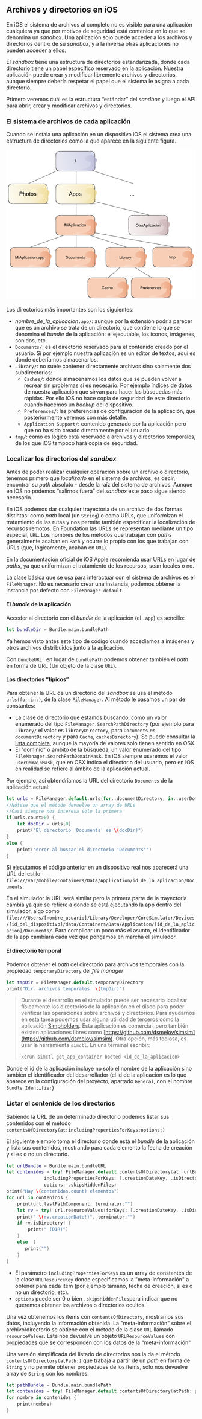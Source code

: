 
## Archivos y directorios en iOS

En iOS el sistema de archivos al completo no es visible para una aplicación cualquiera ya que por motivos de seguridad está contenida en lo que se denomina un *sandbox*. Una aplicación solo puede acceder a los archivos y directorios dentro de su *sandbox*, y a la inversa otras aplicaciones no pueden acceder a ellos.

El *sandbox* tiene una estructura de directorios estandarizada, donde cada directorio tiene un papel específico reservado en la aplicación. Nuestra aplicación puede crear y modificar libremente archivos y directorios, aunque siempre debería respetar el papel que el sistema le asigna a cada directorio.

Primero veremos cuál es la estructura “estándar” del *sandbox* y luego el API para abrir, crear y modificar archivos y directorios.

### El sistema de archivos de cada aplicación

Cuando se instala una aplicación en un dispositivo iOS el sistema crea una estructura de directorios como la que aparece en la siguiente figura.

![](img/ios%20filesystem.png)

Los directorios más importantes son los siguientes:

- *nombre_de_la_aplicacion*`.app/`: aunque por la extensión podría parecer que es un archivo se trata de un directorio, que contiene lo que se denomina el *bundle* de la aplicación: el ejecutable, los iconos, imágenes, sonidos, etc.
- `Documents/`: es el directorio reservado para el contenido creado por el usuario. Si por ejemplo nuestra aplicación es un editor de textos, aquí es donde deberíamos almacenarlos.
- `Library/`: no suele contener directamente archivos sino solamente dos subdirectorios:
    - `Caches/`: donde almacenamos los datos que se pueden volver a recrear sin problemas si es necesario. Por ejemplo índices de datos de nuestra aplicación que sirvan para hacer las búsquedas más rápidas. Por ello iOS no hace copia de seguridad de este directorio cuando hacemos un *backup* del dispositivo.
    - `Preferences/`: las preferencias de configuración de la aplicación, que posteriormente veremos con más detalle.
    - `Application Support/`: contenido generado por la aplicación pero que no ha sido creado directamente por el usuario.
- `tmp/`: como es lógico está reservado a archivos y directorios temporales, de los que iOS tampoco hará copia de seguridad.

### Localizar los directorios del *sandbox*

Antes de poder realizar cualquier operación sobre un archivo o directorio, tenemos primero que *localizarlo* en el sistema de archivos, es decir, encontrar su *path* absoluto - desde la raíz del sistema de archivos. Aunque en iOS no podemos “salirnos fuera” del *sandbox* este paso sigue siendo necesario. 

En iOS podemos dar cualquier trayectoria de un archivo de dos formas distintas: como *path* local (un `String`) o  como URLs, que uniformizan el tratamiento de las rutas y nos permite también especificar la localización de recursos remotos. En Foundation las URLs se representan mediante un tipo especial, `URL`. Los nombres de los métodos que trabajan con *paths* generalmente acaban en `Path` y ocurre lo propio con los que trabajan con URLs (que, lógicamente, acaban en `URL`).

En la documentación oficial de iOS Apple recomienda usar URLs en lugar de *paths*, ya que uniformizan el tratamiento de los recursos, sean locales o no.

La clase básica que se usa para interactuar con el sistema de archivos es el `FileManager`. No es necesario crear una instancia, podemos obtener la instancia por defecto con `FileManager.default`

#### El *bundle* de la aplicación

Acceder al directorio con el *bundle* de la aplicación (el `.app`) es sencillo:

```swift
let bundleDir = Bundle.main.bundlePath
```

Ya hemos visto antes este tipo de código cuando accedíamos a imágenes y otros archivos distribuidos junto a la aplicación.

Con `bundleURL ` en lugar de `bundlePath` podemos obtener también el *path* en forma de URL (Un objeto de la clase `URL`).

#### Los directorios “típicos”

Para obtener la URL de un directorio del *sandbox* se usa el método `urls(for:in:)`, de la clase `FileManager`. Al método le pasamos un par de constantes:

- La clase de directorio que estamos buscando, como un valor enumerado del tipo `FileManager.SearchPathDirectory` (por ejemplo para `Library/` el valor es `libraryDirectory`, para `Documents` es `documentDirectory` y para `Cache`, `cachesDirectory`). Se puede consultar la [lista completa](https://developer.apple.com/reference/foundation/filemanager.searchpathdirectory), aunque la mayoría de valores solo tienen sentido en OSX.
- El "dominio" o ámbito de la búsqueda, un valor enumerado del tipo `FileManager.SearchPathDomainMask`. En iOS siempre usaremos el valor `userDomainMask`, que en OSX indica el directorio del usuario, pero en iOS en realidad se refiere al ámbito de la aplicación actual. 

Por ejemplo, así obtendríamos la URL del directorio `Documents` de la aplicación actual:

```swift
let urls = FileManager.default.urls(for:.documentDirectory, in:.userDomainMask)
//Nótese que el método devuelve un array de URLs
//Casi siempre nos interesa solo la primera
if(urls.count>0) {
    let docDir = urls[0]
    print("El directorio 'Documents' es \(docDir)")
}
else {
    print("error al buscar el directorio 'Documents'")
}
```


Si ejecutamos el código anterior en un dispositivo real nos aparecerá una URL del estilo `file:///var/mobile/Containers/Data/Application/id_de_la_aplicacion/Documents`.

En el simulador la URL será similar pero la primera parte de la trayectoria cambia ya que se refiere a donde se está ejecutando la app dentro del simulador, algo como `file:///Users/[nombre_usuario]/Library/Developer/CoreSimulator/Devices/[id_del_dispositivo]/data/Containers/Data/Application/[id_de_la_aplicacion]/Documents/`. Para complicar un poco más el asunto, el identificador de la app cambiará cada vez que pongamos en marcha el simulador.

#### El directorio temporal

Podemos obtener el *path* del directorio para archivos temporales con la propiedad `temporaryDirectory` del *file manager*

```swift
let tmpDir = FileManager.default.temporaryDirectory
print("Dir. archivos temporales: \(tmpDir)")
```

> Durante el desarrollo en el simulador puede ser necesario localizar físicamente los directorios de la aplicación en el disco para poder verificar las operaciones sobre archivos y directorios. Para ayudarnos en esta tarea podemos usar alguna utilidad de terceros como la aplicación [Simpholders](http://simpholders.com). Esta aplicación es comercial, pero también existen aplicaciones libres como [https://github.com/dsmelov/simsim](https://github.com/dsmelov/simsim). Otra opción, más tediosa, es usar la herramienta `simctl`. En una terminal escribir:
> 
> ```bash
> xcrun simctl get_app_container booted <id_de_la_aplicacion>
> ```

Donde el id de la aplicación incluye no solo el nombre de la aplicación sino también el identificador del desarrollador (el id de la aplicación es lo que aparece en la configuración del proyecto, apartado `General`, con el nombre `Bundle Identifier`)

### Listar el contenido de los directorios

Sabiendo la URL de un determinado directorio podemos listar sus contenidos con el método `contentsOfDirectory(at:includingPropertiesForKeys:options:)`

El siguiente ejemplo toma el directorio donde está el *bundle* de la aplicación y lista sus contenidos, mostrando para cada elemento la fecha de creación y si es o no un directorio. 

```swift
let urlBundle = Bundle.main.bundleURL
let contenidos = try! FileManager.default.contentsOfDirectory(at: urlBundle, 
              includingPropertiesForKeys: [.creationDateKey, .isDirectoryKey], 
              options: .skipsHiddenFiles)
print("Hay \(contenidos.count) elementos")
for url in contenidos {
    print(url.lastPathComponent, terminator:"")
    let rv = try! url.resourceValues(forKeys: [.creationDateKey, .isDirectoryKey])
    print(" \(rv.creationDate!)", terminator:"")
    if rv.isDirectory! {
        print(" (DIR)")
    }
    else  {
       print("")
    }
}
```

- El parámetro `includingPropertiesForKeys` es un array de constantes de la clase `URLResourceKey` donde especificamos la "meta-información" a obtener para cada item (por ejemplo tamaño, fecha de creación, si es o no un directorio, etc).
- `options` puede ser 0 o bien `.skipsHiddenFiles`para indicar que no queremos obtener los archivos o directorios ocultos.

Una vez obtenemos los items con `contentsOfDirectory`, mostramos sus datos, incluyendo la información obtenida. La "meta-información" sobre el archivo/directorio se obtiene con el método de la clase `URL` llamado `resourceValues`. Este nos devuelve un objeto `URLResourceValues` con propiedades que se corresponden con los datos de la "meta-información"

Una versión simplificada del listado de directorios nos la da el método `contentsOfDirectory(atPath:)` que trabaja a partir de un *path* en forma de `String` y no permite obtener propiedades de los items, solo nos devuelve array de `String` con los nombres.

```swift
let pathBundle = Bundle.main.bundlePath
let contenidos = try! FileManager.default.contentsOfDirectory(atPath: pathBundle)
for nombre in contenidos {
    print(nombre)
}
```







